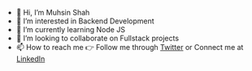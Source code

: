- 👋 Hi, I’m Muhsin Shah
- 👀 I’m interested in Backend Development
- 🌱 I’m currently learning Node JS
- 💞️ I’m looking to collaborate on Fullstack projects
- 📫 How to reach me :point_right: Follow me through [Twitter](https://twitter.com/MuhsinS07857838?s=09) or Connect me at [LinkedIn](https://www.linkedin.com/in/shah21/)

<!---
shah21/shah21 is a ✨ special ✨ repository because its `README.md` (this file) appears on your GitHub profile.
You can click the Preview link to take a look at your changes.
--->
